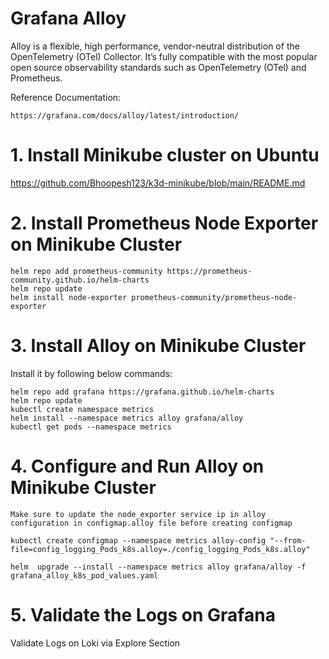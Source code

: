 # Grafana Alloy  
Alloy is a flexible, high performance, vendor-neutral distribution of the OpenTelemetry (OTel) Collector. It’s fully compatible with the most popular open source observability standards such as OpenTelemetry (OTel) and Prometheus.

Reference Documentation:  

    https://grafana.com/docs/alloy/latest/introduction/

# 1. Install Minikube cluster on Ubuntu

https://github.com/Bhoopesh123/k3d-minikube/blob/main/README.md

# 2. Install Prometheus Node Exporter on Minikube Cluster

    helm repo add prometheus-community https://prometheus-community.github.io/helm-charts
    helm repo update
    helm install node-exporter prometheus-community/prometheus-node-exporter

# 3. Install Alloy on Minikube Cluster 

Install it by following below commands:  

    helm repo add grafana https://grafana.github.io/helm-charts
    helm repo update
    kubectl create namespace metrics
    helm install --namespace metrics alloy grafana/alloy
    kubectl get pods --namespace metrics

# 4. Configure and Run Alloy on Minikube Cluster

    Make sure to update the node_exporter service ip in alloy configuration in configmap.alloy file before creating configmap

    kubectl create configmap --namespace metrics alloy-config "--from-file=config_logging_Pods_k8s.alloy=./config_logging_Pods_k8s.alloy"

    helm  upgrade --install --namespace metrics alloy grafana/alloy -f grafana_alloy_k8s_pod_values.yaml

# 5. Validate the Logs on Grafana

Validate Logs on Loki via Explore Section